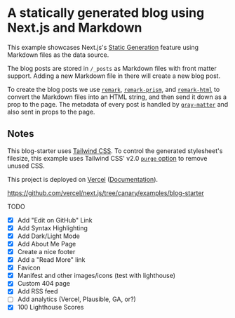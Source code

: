 # A statically generated blog using Next.js and Markdown

This example showcases Next.js's [Static Generation](https://nextjs.org/docs/basic-features/pages) feature using Markdown files as the data source.

The blog posts are stored in `/_posts` as Markdown files with front matter support. Adding a new Markdown file in there will create a new blog post.

To create the blog posts we use [`remark`](https://github.com/remarkjs/remark), [`remark-prism`](https://github.com/sergioramos/remark-prism#readme), and [`remark-html`](https://github.com/remarkjs/remark-html) to convert the Markdown files into an HTML string, and then send it down as a prop to the page. The metadata of every post is handled by [`gray-matter`](https://github.com/jonschlinkert/gray-matter) and also sent in props to the page.

## Notes

This blog-starter uses [Tailwind CSS](https://tailwindcss.com). To control the generated stylesheet's filesize, this example uses Tailwind CSS' v2.0 [`purge` option](https://tailwindcss.com/docs/controlling-file-size/#removing-unused-css) to remove unused CSS.

This project is deployed on [Vercel](https://vercel.com/new?utm_source=github&utm_medium=readme&utm_campaign=next-example) ([Documentation](https://nextjs.org/docs/deployment)).

https://github.com/vercel/next.js/tree/canary/examples/blog-starter

TODO

- [X] Add "Edit on GitHub" Link
- [X] Add Syntax Highlighting
- [X] Add Dark/Light Mode
- [X] Add About Me Page
- [X] Create a nice footer
- [X] Add a "Read More" link
- [X] Favicon
- [X] Manifest and other images/icons (test with lighthouse)
- [X] Custom 404 page
- [X] Add RSS feed
- [ ] Add analytics (Vercel, Plausible, GA, or?)
- [X] 100 Lighthouse Scores
